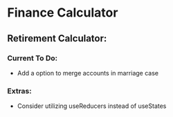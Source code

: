 # Finance Calculator

## Retirement Calculator:

### Current To Do:

- Add a option to merge accounts in marriage case

### Extras:

- Consider utilizing useReducers instead of useStates
